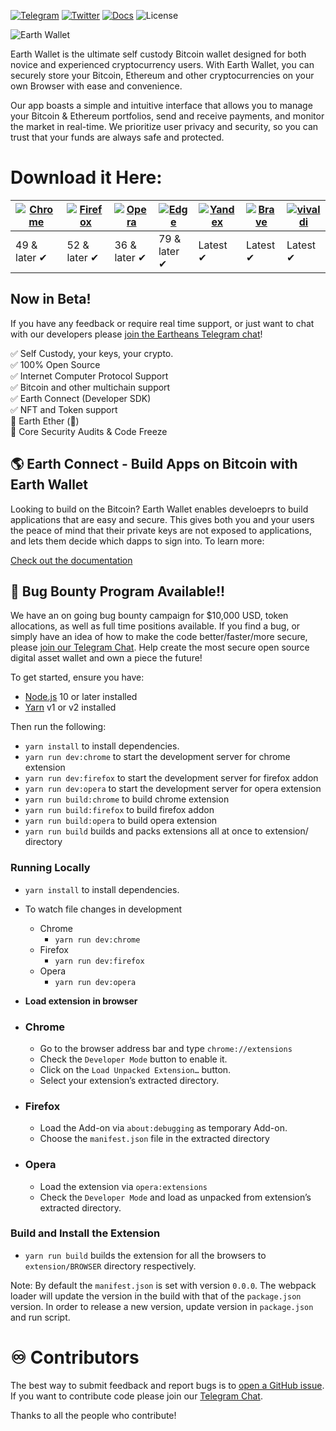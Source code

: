 [![Telegram](https://img.shields.io/badge/Live_Support-2CA5E0?style=flat&logo=telegram&logoColor=white)](https://t.me/eartheans)
[![Twitter](https://img.shields.io/badge/Announcements-%231DA1F2.svg?style=flat&logo=Twitter&logoColor=white)](https://twitter.com/earthwallet)
[![Docs](https://img.shields.io/badge/Documentation-2CA5E0?color=success)](https://docs.earthwallet.io)
![License](https://img.shields.io/badge/Licence-GNU-blueviolet)

![Earth Wallet](https://i.imgur.com/eIZaUbx.png)

Earth Wallet is the ultimate self custody Bitcoin wallet designed for both novice and experienced cryptocurrency users. With Earth Wallet, you can securely store your Bitcoin, Ethereum and other cryptocurrencies on your own Browser with ease and convenience.

Our app boasts a simple and intuitive interface that allows you to manage your Bitcoin & Ethereum portfolios, send and receive payments, and monitor the market in real-time. We prioritize user privacy and security, so you can trust that your funds are always safe and protected.

# Download it Here:

| [![Chrome](https://raw.github.com/alrra/browser-logos/master/src/chrome/chrome_48x48.png)](https://chrome.google.com/webstore/detail/earth-wallet/agkfnefiabmfpanochlcakggnkdfmmjd?hl=en&authuser=1) | [![Firefox](https://raw.github.com/alrra/browser-logos/master/src/firefox/firefox_48x48.png)](https://chrome.google.com/webstore/detail/earth-wallet/agkfnefiabmfpanochlcakggnkdfmmjd?hl=en&authuser=1) | [![Opera](https://raw.github.com/alrra/browser-logos/master/src/opera/opera_48x48.png)](https://chrome.google.com/webstore/detail/earth-wallet/agkfnefiabmfpanochlcakggnkdfmmjd?hl=en&authuser=1) | [![Edge](https://raw.github.com/alrra/browser-logos/master/src/edge/edge_48x48.png)](https://chrome.google.com/webstore/detail/earth-wallet/agkfnefiabmfpanochlcakggnkdfmmjd?hl=en&authuser=1) | [![Yandex](https://raw.github.com/alrra/browser-logos/master/src/yandex/yandex_48x48.png)](https://chrome.google.com/webstore/detail/earth-wallet/agkfnefiabmfpanochlcakggnkdfmmjd?hl=en&authuser=1) | [![Brave](https://raw.github.com/alrra/browser-logos/master/src/brave/brave_48x48.png)](https://chrome.google.com/webstore/detail/earth-wallet/agkfnefiabmfpanochlcakggnkdfmmjd?hl=en&authuser=1) | [![vivaldi](https://raw.github.com/alrra/browser-logos/master/src/vivaldi/vivaldi_48x48.png)](https://chrome.google.com/webstore/detail/earth-wallet/agkfnefiabmfpanochlcakggnkdfmmjd?hl=en&authuser=1) |
| --------------------------------------------------------------------------------------------- | ------------------------------------------------------------------------------------------------ | ------------------------------------------------------------------------------------------ | --------------------------------------------------------------------------------------- | --------------------------------------------------------------------------------------------- | ------------------------------------------------------------------------------------------ | ------------------------------------------------------------------------------------------------ |
| 49 & later ✔                                                                                  | 52 & later ✔                                                                                     | 36 & later ✔                                                                               | 79 & later ✔                                                                            | Latest ✔                                                                                      | Latest ✔                                                                                   | Latest ✔                                                                                         |

## Now in Beta!

If you have any feedback or require real time support, or just want to chat with our developers please [join the Eartheans Telegram chat](https://t.me/eartheans)!

:white_check_mark: Self Custody, your keys, your crypto. <br/>
:white_check_mark: 100% Open Source <br/>
:white_check_mark: Internet Computer Protocol Support <br/>
:white_check_mark: Bitcoin and other multichain support <br/>
:white_check_mark: Earth Connect (Developer SDK) <br/>
:white_check_mark: NFT and Token support <br/>
:black_square_button: Earth Ether (🙊)<br/>
:black_square_button: Core Security Audits & Code Freeze

## 🌎 Earth Connect - Build Apps on Bitcoin with Earth Wallet

Looking to build on the Bitcoin? Earth Wallet enables develoeprs to build applications that are easy and secure. This gives both you and your users the peace of mind that their private keys are not exposed to applications, and lets them decide which dapps to sign into. To learn more:

[Check out the documentation](docs.earthwallet.io)

## 🚀 Bug Bounty Program Available!!

We have an on going bug bounty campaign for $10,000 USD, token allocations, as well as full time positions available. If you find a bug, or simply have an idea of how to make the code better/faster/more secure, please [join our Telegram Chat](https://t.me/eartheans). Help create the most secure open source digital asset wallet and own a piece the future!

To get started, ensure you have:

- [Node.js](https://nodejs.org) 10 or later installed
- [Yarn](https://yarnpkg.com) v1 or v2 installed

Then run the following:

- `yarn install` to install dependencies.
- `yarn run dev:chrome` to start the development server for chrome extension
- `yarn run dev:firefox` to start the development server for firefox addon
- `yarn run dev:opera` to start the development server for opera extension
- `yarn run build:chrome` to build chrome extension
- `yarn run build:firefox` to build firefox addon
- `yarn run build:opera` to build opera extension
- `yarn run build` builds and packs extensions all at once to extension/ directory

### Running Locally

- `yarn install` to install dependencies.
- To watch file changes in development

  - Chrome
    - `yarn run dev:chrome`
  - Firefox
    - `yarn run dev:firefox`
  - Opera
    - `yarn run dev:opera`

- **Load extension in browser**

- ### Chrome

  - Go to the browser address bar and type `chrome://extensions`
  - Check the `Developer Mode` button to enable it.
  - Click on the `Load Unpacked Extension…` button.
  - Select your extension’s extracted directory.

- ### Firefox

  - Load the Add-on via `about:debugging` as temporary Add-on.
  - Choose the `manifest.json` file in the extracted directory

- ### Opera

  - Load the extension via `opera:extensions`
  - Check the `Developer Mode` and load as unpacked from extension’s extracted directory.

### Build and Install the Extension

- `yarn run build` builds the extension for all the browsers to `extension/BROWSER` directory respectively.

Note: By default the `manifest.json` is set with version `0.0.0`. The webpack loader will update the version in the build with that of the `package.json` version. In order to release a new version, update version in `package.json` and run script.

# ♾️ Contributors

The best way to submit feedback and report bugs is to [open a GitHub issue](https://github.com/earthdao/wallet/issues/new).
If you want to contribute code please join our [Telegram Chat](https://t.me/eartheans).

Thanks to all the people who contribute!
